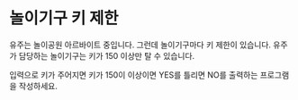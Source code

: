 # 놀이기구 키 제한

유주는 놀이공원 아르바이트 중입니다. 그런데 놀이기구마다 키 제한이 있습니다.
유주가 담당하는 놀이기구는 키가 150 이상만 탈 수 있습니다.

입력으로 키가 주어지면
키가 150이 이상이면 YES를 틀리면 NO를 출력하는 프로그램을 작성하세요.
